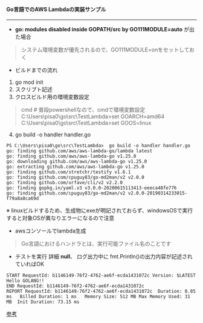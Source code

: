 #### Go言語でのAWS Lambdaの実装サンプル

---

- **go: modules disabled inside GOPATH/src by GO111MODULE=auto** が出た場合
> システム環境変数が優先されるので、GO111MODULE=onをセットしておく

- ビルドまでの流れ
1. go mod init
2. スクリプト記述
3. クロスビルド用の環境変数設定
>cmd # 普段powershellなので、cmdで環境変数設定
>C:\Users\pisa0\go\src\TestLambda>set GOARCH=amd64
>C:\Users\pisa0\go\src\TestLambda>set GOOS=linux

4.  go build -o handler handler.go
```
PS C:\Users\pisa0\go\src\TestLambda>  go build -o handler handler.go
go: finding github.com/aws/aws-lambda-go/lambda latest
go: finding github.com/aws/aws-lambda-go v1.25.0
go: downloading github.com/aws/aws-lambda-go v1.25.0
go: extracting github.com/aws/aws-lambda-go v1.25.0
go: finding github.com/stretchr/testify v1.6.1
go: finding github.com/cpuguy83/go-md2man/v2 v2.0.0
go: finding github.com/urfave/cli/v2 v2.2.0
go: finding gopkg.in/yaml.v3 v3.0.0-20200615113413-eeeca48fe776
go: finding github.com/cpuguy83/go-md2man/v2 v2.0.0-20190314233015-f79a8a8ca69d
```
※ linuxビルドするため、生成物にexeが明記されておらず、windowsOSで実行すると対象OSが異なりエラーになるので注意

- awsコンソールでlambda生成

> Go言語におけるハンドラとは、実行可能ファイル名のことです

- テストを実行
詳細 **null**、 ログ出力中に fmt.Println()の出力内容が記述されていればOK

```
START RequestId: b1146149-76f2-4762-ae6f-ecda1431072c Version: $LATEST
Hello GOLANG!!
END RequestId: b1146149-76f2-4762-ae6f-ecda1431072c
REPORT RequestId: b1146149-76f2-4762-ae6f-ecda1431072c	Duration: 0.85 ms	Billed Duration: 1 ms	Memory Size: 512 MB	Max Memory Used: 31 MB	Init Duration: 73.15 ms	
```

[参考](https://www.cview.co.jp/cvcblog/2021.01.15.Pu1pTwLHNUXVe6dnNHrHc)

